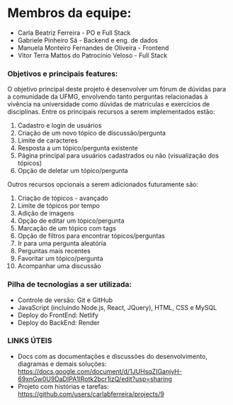 # Membros da equipe:
- Carla Beatriz Ferreira - PO e Full Stack
- Gabriele Pinheiro Sá - Backend e eng. de dados
- Manuela Monteiro Fernandes de Oliveira - Frontend
- Vitor Terra Mattos do Patrocínio Veloso - Full Stack

### Objetivos e principais features: 
O objetivo principal deste projeto é desenvolver um fórum de dúvidas para a comunidade da UFMG, envolvendo tanto perguntas relacionadas à vivência na universidade como dúvidas de matrículas e exercícios de disciplinas. Entre os principais recursos a serem implementados estão:
1. Cadastro e login de usuários
2. Criação de um novo tópico de discussão/pergunta
3. Limite de caracteres
4. Resposta a um tópico/pergunta existente
5. Página principal para usuários cadastrados ou não (visualização dos tópicos)
6. Opção de deletar um tópico/pergunta

Outros recursos opcionais a serem adicionados futuramente são:
1. Criação de tópicos - avançado
2. Limite de tópicos por tempo
3. Adição de imagens
4. Opção de editar um tópico/pergunta
5. Marcação de um tópico com tags
6. Opção de filtros para encontrar tópicos/perguntas
7. Ir para uma pergunta aleatória 
8. Perguntas mais recentes
9. Favoritar um tópico/pergunta
10. Acompanhar uma discussão

### Pilha de tecnologias a ser utilizada:
- Controle de versão: Git e GitHub
- JavaScript (incluindo Node.js, React, JQuery), HTML, CSS e MySQL
- Deploy do FrontEnd: Netlify
- Deploy do BackEnd: Render

### LINKS ÚTEIS
- Docs com as documentações e discussões do desenvolvimento, diagramas e demais soluções: https://docs.google.com/document/d/1JUHsqZIGanjyH-69xnGw0U9DaDIPA1IRotk2bcr1izQ/edit?usp=sharing
- Projeto com histórias e tarefas: https://github.com/users/carlabferreira/projects/9 
